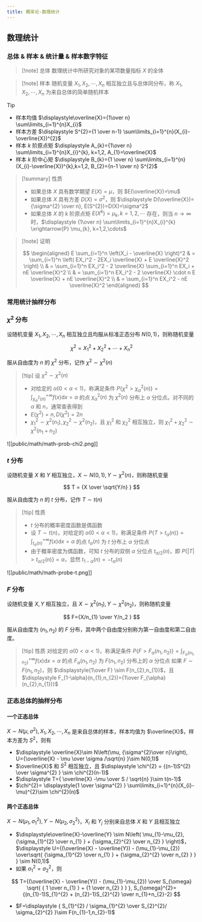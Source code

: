 ```yaml
---
title: 概率论-数理统计
---
```


## 数理统计

### 总体 & 样本 & 统计量 & 样本数字特征

> [!note] 总体
> 数理统计中所研究对象的某项数量指标 $X$ 的全体

> [!note] 样本
> 随机变量 $X_{1},X_{2},\cdots, X_{n}$ 相互独立且与总体同分布，称 $X_{1},X_{2},\cdots, X_{n}$ 为来自总体的简单随机样本

> [!tip]
> - 样本均值 $\displaystyle\overline{X}={1\over n} \sum\limits_{i=1}^{n}X_{i}$
> - 样本方差 $\displaystyle S^{2}={1 \over n-1} \sum\limits_{i=1}^{n}(X_{i}-\overline{X})^{2}$
> - 样本 $k$ 阶原点矩 $\displaystyle A_{k}={1\over n} \sum\limits_{i=1}^{n}X_{i}^{k}, k=1,2, A_{1}=\overline{X}$
> - 样本 $k$ 阶中心矩 $\displaystyle B_{k}={1 \over n} \sum\limits_{i=1}^{n}(X_{i}-\overline{X})^{k},k=1,2, B_{2}={n-1 \over n} S^{2}$

> [!summary] 性质
> - 如果总体 $X$ 具有数学期望 $E(X)=\mu$，则 $E(\overline{X})=\mu$
> - 如果总体 $X$ 具有方差 $D(X)=\sigma^{2}$，则 $\displaystyle D(\overline{X})={\sigma^{2} \over n}, E(S^{2})=D(X)=\sigma^2$
> - 如果总体 $X$ 的 $k$ 阶原点矩 $E(X^{k})=\mu_{k}, k=1,2,\cdots$ 存在，则当 $n \to \infty$ 时，$\displaystyle {1\over n} \sum\limits_{i=1}^{n}X_{i}^{k} \xrightarrow{P} \mu_{k}, k=1,2,\cdots$

> [!note] 证明
>
> $$
> \begin{aligned}
> E \sum_{i=1}^n \left(X_i - \overline{X} \right)^2
> & = \sum_{i=1}^n \left( EX_i^2 - 2EX_i \overline{X} + E \overline{X}^2 \right) \\
> & = \sum_{i=1}^n EX_i^2 - 2 \overline{X} \sum_{i=1}^n EX_i + nE \overline{X}^2 \\
> & = \sum_{i=1}^n EX_i^2 - 2 \overline{X} \cdot n E \overline{X} + nE \overline{X}^2 \\
> & = \sum_{i=1}^n EX_i^2 - nE \overline{X}^2
> \end{aligned}
> $$


### 常用统计抽样分布

### $\chi^{2}$ 分布


设随机变量 $X_{1}, X_{2}, \cdots, X_{n}$ 相互独立且均服从标准正态分布 $N(0,1)$，则称随机变量

$$
\chi^{2}=X_{1}^{2}+X_{2}^{2}+\cdots + X_{n}^{2}
$$

服从自由度为 $n$ 的 $\chi^{2}$ 分布，记作 $\chi^{2}\sim \chi^{2}(n)$

> [!tip] 设 $\chi^{2}\sim\chi^2(n)$
> - 对给定的 $\alpha(0 < \alpha < 1)$，称满足条件 $P\{\chi^{2}>\chi^{2}_{\alpha}(n)\}=\displaystyle\int_{\chi_{\alpha}^{2}(n)}^{+\infty}f(x) \mathrm{d} x=\alpha$ 的点 $\chi_{\alpha}^{2}(n)$ 为 $\chi^{2}(n)$ 分布上 $\alpha$ 分位点。对不同的 $\alpha$ 和 $n$，通常查表得到
> - $E(\chi^{2})=n,D(\chi^{2})=2n$
> - $\chi_{1}^{2}\sim \chi^{2}(n_{1}), \chi_{2}^{2}\sim \chi^{2}(n_{2})$，且 $\chi_{1}^{2}$ 和 $\chi_{2}^{2}$ 相互独立，则 $\chi_{1}^{2}+\chi_{2}^{2}\sim \chi^{2}(n_{1}+ n_{2})$

![[public/math/math-prob-chi2.png]]

### $t$ 分布

设随机变量 $X$ 和 $Y$ 相互独立，$X \sim N(0,1),Y\sim\chi^{2}(n)$，则称随机变量

$$
T = {X \over \sqrt{Y/n} }
$$

服从自由度为 $n$ 的 $t$ 分布，记作 $T\sim t(n)$

> [!tip] 性质
> - $t$ 分布的概率密度函数是偶函数
> - 设 $T\sim t(n)$，对给定的 $\alpha(0<\alpha < 1)$，称满足条件 $\displaystyle P\{T > t_{\alpha}(n)\}=\int_{t_{\alpha}(n)}^{+\infty}f(x) \mathrm{d}x=\alpha$ 的点 $t_{\alpha}(n)$ 为 $t$ 分布上 $\alpha$ 分位点
> - 由于概率密度为偶函数，可知 $t$ 分布的双侧 $\alpha$ 分位点 $t_{\alpha/2}(n)$，即 $P\{|T|>t_{\alpha/2}(n) \}=\alpha$，显然 $t_{1-\alpha}(n)=-t_{\alpha}(n)$

![[public/math/math-probe-t.png]]

### $F$ 分布

设随机变量 $X,Y$ 相互独立，且 $X \sim \chi^{2}(n_{1}), Y\sim \chi^{2}(n_{2})$，则称随机变量

$$
F={X/n_{1} \over Y/n_2 }
$$

服从自由度为 $(n_1,n_2)$ 的 $F$ 分布，其中两个自由度分别称为第一自由度和第二自由度。

> [!tip] 性质
> 对给定的 $\alpha(0<\alpha<1)$，称满足条件 $P\{ F > F_{\alpha}(n_{1},n_{2}) \}=\displaystyle\int_{F_{\alpha}(n_{1}, n_{2})}^{+\infty}f(x)\mathrm{d}x=\alpha$ 的点 $F_{\alpha}(n_{1},n_{2})$ 为 $F(n_{1},n_{2})$ 分布上的 $\alpha$ 分位点
> 如果 $F\sim F(n_{1},n_{2})$，则 $\displaystyle{1\over F} \sim F(n_{2},n_{1})$，且 $\displaystyle F_{1-\alpha}(n_{1},n_{2})={1\over F_{\alpha}(n_{2},n_{1})}$

### 正态总体的抽样分布

#### 一个正态总体

$X \sim N(\mu, \sigma^{2}), X_{1},X_{2},\cdots,X_n$ 是来自总体的样本，样本均值为 $\overline{X}$，样本方差为 $S^{2}$，则有

- $\displaystyle \overline{X}\sim N\left(\mu, {\sigma^{2}\over n}\right), U={\overline{X} - \mu \over \sigma /\sqrt{n} }\sim N(0,1)$
- $\overline{X}$ 和 $S^{2}$ 相互独立，且 $\displaystyle \chi^{2} = {(n-1)S^{2} \over \sigma^{2} } \sim \chi^{2}(n-1)$
- $\displaystyle T={ \overline{X} -\mu \over S / \sqrt{n}  }\sim t(n-1)$
- $\chi^{2}= \displaystyle{1 \over \sigma^{2} } \sum\limits_{i=1}^{n}(X_{i}-\mu)^{2}\sim \chi^{2}(n)$

#### 两个正态总体

$X \sim N(\mu_{1}, \sigma_{1}^{2}),Y\sim N(\mu_{2}, \sigma_{2}^{2})$，$X_i$ 和 $Y_j$ 分别来自总体 $X$ 和 $Y$ 且相互独立

- $\displaystyle\overline{X}-\overline{Y} \sim N\left( \mu_{1}-\mu_{2}, {\sigma_{1}^{2} \over n_{1} } + {\sigma_{2}^{2} \over n_{2} } \right)$，$\displaystyle U={(\overline{X} - \overline{Y}) - (\mu_{1}-\mu_{2}) \over\sqrt{ {\sigma_{1}^{2} \over n_{1} } + {\sigma_{2}^{2} \over n_{2} } } } \sim N(0,1)$
- 如果 $\sigma_{1}^{2}=\sigma_{2}^{2}$，则

$$
T={(\overline{X} - \overline{Y}) - (\mu_{1}-\mu_{2}) \over S_{\omega} \sqrt{ { 1 \over n_{1} } + {1 \over n_{2} } } }, S_{\omega}^{2}={(n_{1}-1)S_{1}^{2} + (n_{2}-1)S_{2}^{2} \over n_{1}+n_{2}-2}
$$

- $F=\displaystyle { S_{1}^{2} / \sigma_{1}^{2} \over S_{2}^{2}/ \sigma_{2}^{2} }\sim F(n_{1}-1,n_{2}-1)$


